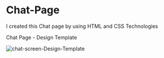 # Chat-Page
I created this Chat page by using HTML and CSS Technologies

Chat Page - Design Template 



![chat-screen-Design-Template](https://github.com/ra-ghava/Chat-Page/assets/146189602/62eef833-acd0-40ef-a8fc-8fc698189e89)


